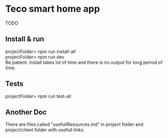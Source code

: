 # Teco smart home app <br/>
TODO

## Install & run <br/>
projectFolder> npm run install-all <br/>
projectFolder> npm run dev <br/>
Be patient. Install takes lot of time and there is no output for long period of time.

## Tests <br/>
projectFolder> npm run test-all <br/>

## Another Doc <br/>
There are files called "usefullResources.md" in project folder and project/client folder with usefull links. <br/>
